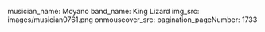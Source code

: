 musician_name: Moyano
band_name: King Lizard
img_src: images/musician0761.png
onmouseover_src: 
pagination_pageNumber: 1733